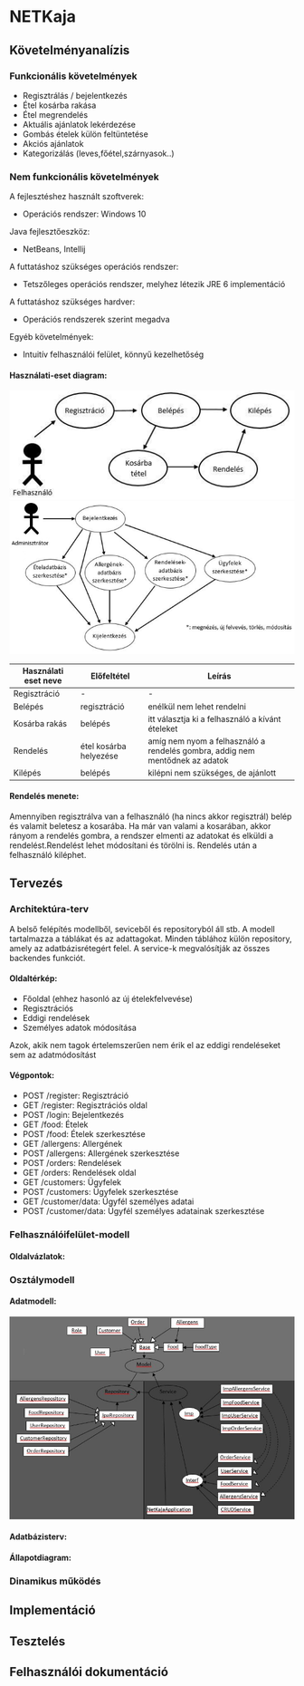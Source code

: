# NETKaja
## Követelményanalízis
### Funkcionális követelmények

* Regisztrálás / bejelentkezés
* Étel kosárba rakása
* Étel megrendelés
* Aktuális ajánlatok lekérdezése
* Gombás ételek külön feltüntetése
* Akciós ajánlatok
* Kategorizálás (leves,főétel,szárnyasok..)

### Nem funkcionális követelmények

A fejlesztéshez használt szoftverek:
* Operációs rendszer: Windows 10

Java fejlesztőeszköz: 
* NetBeans, Intellij

A futtatáshoz szükséges operációs rendszer:
* Tetszőleges operációs rendszer, melyhez létezik JRE 6 implementáció

A futtatáshoz szükséges hardver:
* Operációs rendszerek szerint megadva

Egyéb követelmények:
* Intuitív felhasználói felület, könnyű kezelhetőség

#### Használati-eset diagram:
![Használati-eset diagram-felhasználó](https://github.com/leila199696/beadando/blob/master/funkcio.jpg)
![Használati-eset diagram-admin](https://github.com/leila199696/beadando/blob/master/funkcio_admin.JPG)

| Használati eset neve        | Előfeltétel           | Leírás  |
| ------------- | -------------| -----|
| Regisztráció     | - | - |
| Belépés| regisztráció      | enélkül nem lehet rendelni |
| Kosárba rakás |belépés    | itt választja ki a felhasználó a kívánt ételeket |
| Rendelés | étel kosárba helyezése | amíg nem nyom a felhasználó a rendelés gombra, addig nem mentődnek az adatok |
| Kilépés | belépés | kilépni nem szükséges, de ajánlott |

#### Rendelés menete:
Amennyiben regisztrálva van a felhasználó (ha nincs akkor regisztrál) belép és valamit beletesz a kosarába. Ha már van valami a kosarában, akkor rányom a rendelés gombra, a rendszer elmenti az adatokat és elküldi a rendelést.Rendelést lehet módosítani és törölni is. Rendelés után a felhasználó kiléphet.

## Tervezés
### Architektúra-terv
A belső felépítés modellből, seviceből és repositoryból áll stb. A modell tartalmazza a táblákat és az adattagokat. Minden táblához külön repository, amely az adatbázisrétegért felel. A service-k megvalósítják az összes backendes funkciót.
#### Oldaltérkép:
* Főoldal (ehhez hasonló az új ételekfelvevése)
* Regisztrációs
* Eddigi rendelések
* Személyes adatok módosítása

Azok, akik nem tagok értelemszerűen nem érik el az eddigi rendeléseket sem az adatmódosítást

#### Végpontok:
* POST /register: Regisztráció
* GET /register: Regisztrációs oldal
* POST /login: Bejelentkezés
* GET /food: Ételek
* POST /food: Ételek szerkesztése
* GET /allergens: Allergének
* POST /allergens: Allergének szerkesztése
* POST /orders: Rendelések
* GET /orders: Rendelések oldal
* GET /customers: Ügyfelek
* POST /customers: Ügyfelek szerkesztése
* GET /customer/data: Ügyfél személyes adatai
* POST /customer/data: Ügyfél személyes adatainak szerkesztése

### Felhasználóifelület-modell
#### Oldalvázlatok:
### Osztálymodell
#### Adatmodell:
![Architektúra rajz](https://github.com/leila199696/beadando/blob/master/arch.JPG)

#### Adatbázisterv:
#### Állapotdiagram:
### Dinamikus működés

## Implementáció
## Tesztelés
## Felhasználói dokumentáció
